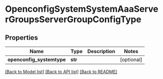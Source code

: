 # OpenconfigSystemSystemAaaServerGroupsServerGroupConfigType

## Properties
Name | Type | Description | Notes
------------ | ------------- | ------------- | -------------
**openconfig_systemtype** | **str** |  | [optional] 

[[Back to Model list]](../README.md#documentation-for-models) [[Back to API list]](../README.md#documentation-for-api-endpoints) [[Back to README]](../README.md)


